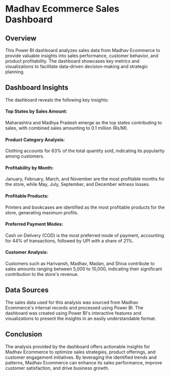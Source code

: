 # Madhav Ecommerce Sales Dashboard
## Overview
This Power BI dashboard analyzes sales data from Madhav Ecommerce to provide valuable insights into sales performance, customer behavior, and product profitability. The dashboard showcases key metrics and visualizations to facilitate data-driven decision-making and strategic planning.

## Dashboard Insights
The dashboard reveals the following key insights:

#### Top States by Sales Amount:

Maharashtra and Madhya Pradesh emerge as the top states contributing to sales, with combined sales amounting to 0.1 million (Rs/M).
#### Product Category Analysis:

Clothing accounts for 63% of the total quantity sold, indicating its popularity among customers.
#### Profitability by Month:

January, February, March, and November are the most profitable months for the store, while May, July, September, and December witness losses.
#### Profitable Products:

Printers and bookcases are identified as the most profitable products for the store, generating maximum profits.
#### Preferred Payment Modes:

Cash on Delivery (COD) is the most preferred mode of payment, accounting for 44% of transactions, followed by UPI with a share of 21%.
#### Customer Analysis:

Customers such as Harivansh, Madhav, Madan, and Shiva contribute to sales amounts ranging between 5,000 to 10,000, indicating their significant contribution to the store's revenue.
## Data Sources
The sales data used for this analysis was sourced from Madhav Ecommerce's internal records and processed using Power BI. The dashboard was created using Power BI's interactive features and visualizations to present the insights in an easily understandable format.

## Conclusion
The analysis provided by the dashboard offers actionable insights for Madhav Ecommerce to optimize sales strategies, product offerings, and customer engagement initiatives. By leveraging the identified trends and patterns, Madhav Ecommerce can enhance its sales performance, improve customer satisfaction, and drive business growth.
